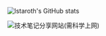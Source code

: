 ![lstaroth's GitHub stats](https://github-readme-stats.vercel.app/api?username=lstaroth&show_icons=true&theme=transparent)

![技术笔记分享网站(需科学上网)](https://notion-blog-wine-gamma.vercel.app/)
